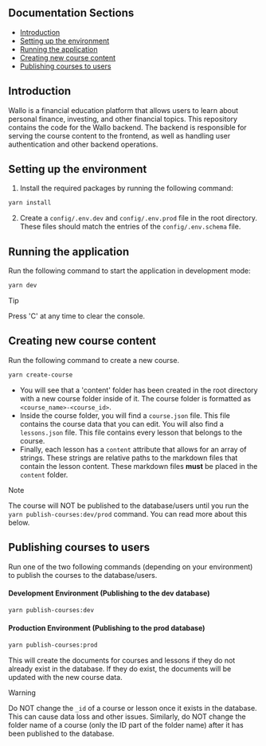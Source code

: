 ## Documentation Sections

- [Introduction](#introduction)
- [Setting up the environment](#setting-up-the-environment)
- [Running the application](#running-the-application)
- [Creating new course content](#creating-new-course-content)
- [Publishing courses to users](#publishing-courses-to-users)

## Introduction

Wallo is a financial education platform that allows users to learn about personal finance, investing, and other financial topics. This repository contains the code for the Wallo backend. The backend is responsible for serving the course content to the frontend, as well as handling user authentication and other backend operations.

## Setting up the environment

1. Install the required packages by running the following command:

```bash
yarn install
```

2. Create a `config/.env.dev` and `config/.env.prod` file in the root directory. These files should match the entries of the `config/.env.schema` file.

## Running the application

Run the following command to start the application in development mode:

```bash
yarn dev
```

> [!TIP]
> Press 'C' at any time to clear the console.

## Creating new course content

Run the following command to create a new course.

```bash
yarn create-course
```

- You will see that a 'content' folder has been created in the root directory with a new course folder inside of it. The course folder is
  formatted as `<course_name>-<course_id>`.
- Inside the course folder, you will find a `course.json` file. This file contains the course data that you can edit. You
  will also find a `lessons.json` file. This file contains every lesson that belongs to the course.
- Finally, each lesson has a `content` attribute that
  allows for an array of strings. These strings are relative paths to the markdown files that contain the lesson content. These markdown files **must** be placed in the `content` folder.

> [!NOTE]
> The course will NOT be published to the database/users until you run the `yarn publish-courses:dev/prod` command. You can read more about this below.

## Publishing courses to users

Run one of the two following commands (depending on your environment) to publish the courses to the database/users.

#### Development Environment (Publishing to the dev database)

```bash
yarn publish-courses:dev
```

#### Production Environment (Publishing to the prod database)

```bash
yarn publish-courses:prod
```

This will create the documents for courses and lessons if they do not already exist in the database. If they do exist, the documents will be updated with the new course data.

> [!WARNING]
> Do NOT change the `_id` of a course or lesson once it exists in the database. This can cause data loss and other issues. Similarly, do NOT change the folder name of a course (only the ID part of the folder name) after it has been published to the database.
